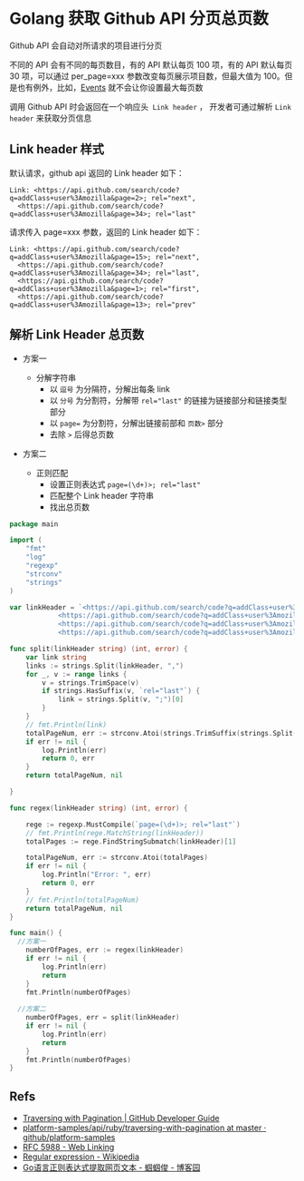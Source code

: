 # Golang 获取 Github API 分页总页数

Github API 会自动对所请求的项目进行分页

不同的 API 会有不同的每页数目，有的 API 默认每页 100 项，有的 API 默认每页 30 项，可以通过 per_page=xxx 参数改变每页展示项目数，但最大值为 100。但是也有例外，比如，[Events](https://developer.github.com/v3/activity/events/) 就不会让你设置最大每页数



调用 Github API 时会返回在一个响应头` Link header` ， 开发者可通过解析 `Link header` 来获取分页信息



## Link header 样式

默认请求，github api 返回的 Link header 如下：

```
Link: <https://api.github.com/search/code?q=addClass+user%3Amozilla&page=2>; rel="next",
  <https://api.github.com/search/code?q=addClass+user%3Amozilla&page=34>; rel="last"
```

请求传入 page=xxx 参数，返回的 Link header 如下：

```
Link: <https://api.github.com/search/code?q=addClass+user%3Amozilla&page=15>; rel="next",
  <https://api.github.com/search/code?q=addClass+user%3Amozilla&page=34>; rel="last",
  <https://api.github.com/search/code?q=addClass+user%3Amozilla&page=1>; rel="first",
  <https://api.github.com/search/code?q=addClass+user%3Amozilla&page=13>; rel="prev"
```





## 解析 Link Header 总页数

- 方案一
  - 分解字符串
    - 以 `逗号` 为分隔符，分解出每条 link
    - 以 `分号` 为分割符，分解带 `rel="last"` 的链接为链接部分和链接类型部分
    - 以 `page=` 为分割符，分解出链接前部和 `页数>` 部分 
    - 去除 `>` 后得总页数

- 方案二
  - 正则匹配
    - 设置正则表达式 `page=(\d+)>; rel="last"`
    - 匹配整个 Link header 字符串
    - 找出总页数

```go
package main

import (
	"fmt"
	"log"
	"regexp"
	"strconv"
	"strings"
)

var linkHeader = `<https://api.github.com/search/code?q=addClass+user%3Amozilla&page=15>; rel="next",
			<https://api.github.com/search/code?q=addClass+user%3Amozilla&page=34>; rel="last",
			<https://api.github.com/search/code?q=addClass+user%3Amozilla&page=1>; rel="first",
			<https://api.github.com/search/code?q=addClass+user%3Amozilla&page=13>; rel="prev"`

func split(linkHeader string) (int, error) {
	var link string
	links := strings.Split(linkHeader, ",")
	for _, v := range links {
		v = strings.TrimSpace(v)
		if strings.HasSuffix(v, `rel="last"`) {
			link = strings.Split(v, ";")[0]
		}
	}
	// fmt.Println(link)
	totalPageNum, err := strconv.Atoi(strings.TrimSuffix(strings.Split(link, "page=")[1], ">"))
	if err != nil {
		log.Println(err)
		return 0, err
	}
	return totalPageNum, nil

}

func regex(linkHeader string) (int, error) {

	rege := regexp.MustCompile(`page=(\d+)>; rel="last"`)
	// fmt.Println(rege.MatchString(linkHeader))
	totalPages := rege.FindStringSubmatch(linkHeader)[1]

	totalPageNum, err := strconv.Atoi(totalPages)
	if err != nil {
		log.Println("Error: ", err)
		return 0, err
	}
	// fmt.Println(totalPageNum)
	return totalPageNum, nil
}

func main() {
  //方案一
	numberOfPages, err := regex(linkHeader)
	if err != nil {
		log.Println(err)
		return
	}
	fmt.Println(numberOfPages)
  
  //方案二
	numberOfPages, err = split(linkHeader)
	if err != nil {
		log.Println(err)
		return
	}
	fmt.Println(numberOfPages)
}

```





## Refs

- [Traversing with Pagination | GitHub Developer Guide](https://developer.github.com/v3/guides/traversing-with-pagination/)
- [platform-samples/api/ruby/traversing-with-pagination at master · github/platform-samples](https://github.com/github/platform-samples/tree/master/api/ruby/traversing-with-pagination)
- [RFC 5988 - Web Linking](https://tools.ietf.org/html/rfc5988#section-5)
- [Regular expression - Wikipedia](https://en.wikipedia.org/wiki/Regular_expression)
- [Go语言正则表达式提取网页文本 - 蝈蝈俊 - 博客园](https://www.cnblogs.com/ghj1976/archive/2013/03/21/2972522.html)
